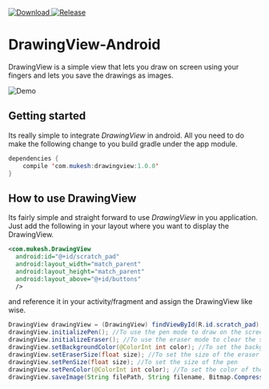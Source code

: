 [ ![Download](https://api.bintray.com/packages/mukeshsolanki/maven/drawingview/images/download.svg) ](https://bintray.com/mukeshsolanki/maven/drawingview/_latestVersion)
[![Release](https://jitpack.io/v/mukeshsolanki/DrawingView-Android.svg)](https://jitpack.io/#mukeshsolanki/DrawingView-Android)

# DrawingView-Android 
DrawingView is a simple view that lets you draw on screen using your fingers and lets you save the drawings as images.

![Demo](https://github.com/mukeshsolanki/DrawingView-Android/blob/master/ScreenShoot.gif)

## Getting started

Its really simple to integrate *DrawingView* in android. All you need to do make the following change to you build gradle under the app module.
```Java
dependencies { 
    compile 'com.mukesh:drawingview:1.0.0'
}
```

## How to use DrawingView

Its fairly simple and straight forward to use *DrawingView* in you application. Just add the following in your layout where you want to display the DrawingView.

```XML
<com.mukesh.DrawingView
  android:id="@+id/scratch_pad"
  android:layout_width="match_parent"
  android:layout_height="match_parent"
  android:layout_above="@+id/buttons"
  />
```

and reference it in your activity/fragment and assign the DrawingView like wise.
```Java
DrawingView drawingView = (DrawingView) findViewById(R.id.scratch_pad);
drawingView.initializePen(); //To use the pen mode to draw on the screen
drawingView.initializeEraser(); //To use the eraser mode to clear the screen
drawingView.setBackgroundColor(@ColorInt int color); //To set the background color of the drawing view
drawingView.setEraserSize(float size); //To set the size of the eraser
drawingView.setPenSize(float size); //To set the size of the pen
drawingView.setPenColor(@ColorInt int color); //To set the color of the pen
drawingView.saveImage(String filePath, String filename, Bitmap.CompressFormat format, int quality); //To save the image after your done drawing
```
